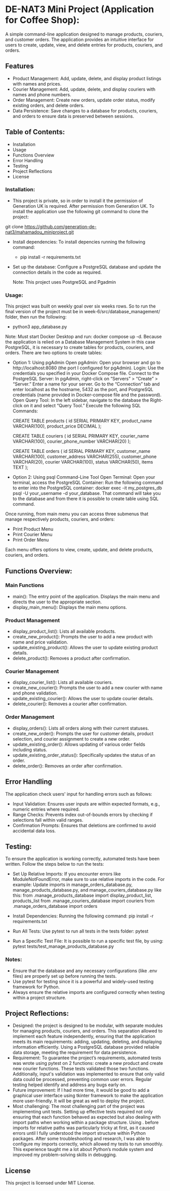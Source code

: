 # DE-NAT3 Mini Project (Application for Coffee Shop):

A simple command-line application designed to manage products, couriers, and customer orders. The application provides an intuitive interface for users to create, update, view, and delete entries for products, couriers, and orders.

## Features

-   Product Management: Add, update, delete, and display product listings with names and prices.
-   Courier Management: Add, update, delete, and display couriers with names and phone numbers.
-   Order Management: Create new orders, update order status, modify existing orders, and delete orders.
-   Data Persistence: Save changes to a database for products, couriers, and orders to ensure data is preserved between sessions.

## Table of Contents:

-   Installation
-   Usage
-   Functions Overview
-   Error Handling
-   Testing
-   Project Reflections
-   License

### Installation:

-   This project is private, so in order to install it the permission of Generation UK is required. After permission from Generation UK. To install the application use the following git command to clone the project:

git clone https://github.com/generation-de-nat3/mahamadou_miniproject.git

-   Install dependencies: To install depencies running the following command:
    -   pip install -r requirements.txt
-   Set up the database:
    Configure a PostgreSQL database and update the connection details in the code as required.

    Note: This project uses PostgreSQL and Pgadmin

### Usage:

This project was built on weekly goal over six weeks rows. So to run the final version of the project must be in week-6/src/database_management/ folder, then run the following:

-   python3 app_database.py

Note: Must start Docker Desktop and run: docker compose up -d. Because the application is relied on a Database Management System in this case PostgreSQL, it is necessary to create tables for products, couriers, and orders. There are two options to create tables:

-   Option 1: Using pgAdmin
    Open pgAdmin: Open your browser and go to http://localhost:8080 (the port I configured for pgAdmin).
    Login: Use the credentials you specified in your Docker Compose file.
    Connect to the PostgreSQL Server:
    In pgAdmin, right-click on “Servers” > “Create” > “Server.”
    Enter a name for your server.
    Go to the “Connection” tab and enter localhost as the hostname, 5432 as the port, and PostgreSQL credentials (name provided in Docker-compose file and the password).
    Open Query Tool:
    In the left sidebar, navigate to the database the Right-click on it and select “Query Tool.”
    Execute the following SQL Commands:

    CREATE TABLE products (
    id SERIAL PRIMARY KEY,
    product_name VARCHAR(100),
    product_price DECIMAL
    );

    CREATE TABLE couriers (
    id SERIAL PRIMARY KEY,
    courier_name VARCHAR(100),
    courier_phone_number VARCHAR(20)
    );

    CREATE TABLE orders (
    id SERIAL PRIMARY KEY,
    customer_name VARCHAR(100),
    customer_address VARCHAR(255),
    customer_phone VARCHAR(20),
    courier VARCHAR(100),
    status VARCHAR(50),
    items TEXT
    );

-   Option 2: Using psql Command-Line Tool
    Open Terminal: Open your terminal, access the PostgreSQL Container:
    Run the following command to enter into the PostgreSQL container:
    docker exec -it my_postgres_db psql -U your_username -d your_database. That command will take you to the database and from there it is possible to create table using SQL command.

Once running, from main menu you can access three submenus that manage respectively products, couriers, and orders:

-   Print Product Menu
-   Print Courier Menu
-   Print Order Menu

Each menu offers options to view, create, update, and delete products, couriers, and orders.

## Functions Overview:

### Main Functions

-   main(): The entry point of the application. Displays the main menu and directs the user to the appropriate section.
-   display_main_menu(): Displays the main menu options.

### Product Management

-   display_product_list(): Lists all available products.
-   create_new_product(): Prompts the user to add a new product with name and price validation.
-   update_existing_product(): Allows the user to update existing product details.
-   delete_product(): Removes a product after confirmation.

### Courier Management

-   display_courier_list(): Lists all available couriers.
-   create_new_courier(): Prompts the user to add a new courier with name and phone validation.
-   update_existing_courier(): Allows the user to update courier details.
-   delete_courier(): Removes a courier after confirmation.

### Order Management

-   display_orders(): Lists all orders along with their current statuses.
-   create_new_order(): Prompts the user for customer details, product selection, and courier assignment to create a new order.
-   update_existing_order(): Allows updating of various order fields including status.
-   update_existing_order_status(): Specifically updates the status of an order.
-   delete_order(): Removes an order after confirmation.

## Error Handling

The application check users' input for handling errors such as follows:

-   Input Validation: Ensures user inputs are within expected formats, e.g., numeric entries where required.
-   Range Checks: Prevents index out-of-bounds errors by checking if selections fall within valid ranges.
-   Confirmation Prompts: Ensures that deletions are confirmed to avoid accidental data loss.

## Testing:

To ensure the application is working correctly, automated tests have been written. Follow the steps below to run the tests:

-   Set Up Relative Imports: If you encounter errors like ModuleNotFoundError, make sure to use relative imports in the code. For example:
    Update imports in manage_orders_database.py, manage_products_database.py, and manage_couriers_database.py like this:
    from .manage_products_database import display_product_list, products_list
    from .manage_couriers_database import couriers
    from .manage_orders_database import orders

-   Install Dependencies: Running the following command:
    pip install -r requirements.txt

-   Run All Tests: Use pytest to run all tests in the tests folder:
    pytest

-   Run a Specific Test File: It is possible to run a specific test file, by using:
    pytest tests/test_manage_products_database.py

### Notes:

-   Ensure that the database and any necessary configurations (like .env files) are properly set up before running the tests.
-   Use pytest for testing since it is a powerful and widely-used testing framework for Python.
-   Always ensure the relative imports are configured correctly when testing within a project structure.

## Project Reflections:

-   Designed: the project is designed to be modular, with separate modules for managing products, couriers, and orders. This separation allowed to implement each feature independently, ensuring that the application meets its main requirements: adding, updating, deleting, and displaying information efficiently. Using a PostgreSQL database provided reliable data storage, meeting the requirement for data persistence.
-   Requirement: To guarantee the project’s requirements, automated tests was wrote using pytest on 2 functions: create a new product and create new courier functions. These tests validated those two functions. Additionally, input's validation was implemented to ensure that only valid data could be processed, preventing common user errors. Regular testing helped identify and address any bugs early on.
-   Future improvement: If I had more time, it would be good to add a graphical user interface using tkinter framework to make the application more user-friendly. It will be great as well to deploy the project.
-   Most challenging: The most challenging part of the project was implementing unit tests. Setting up effective tests required not only ensuring that each function behaved as expected but also dealing with import paths when working within a package structure. Using . before imports for relative paths was particularly tricky at first, as it caused errors until I fully understood the import structure within Python packages. After some troubleshooting and research, I was able to configure my imports correctly, which allowed my tests to run smoothly. This experience taught me a lot about Python’s module system and improved my problem-solving skills in debugging.

## License

This project is licensed under MIT License.
